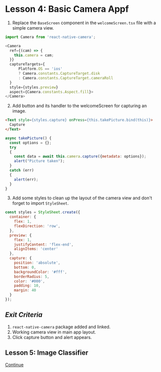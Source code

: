 # Lesson 4: Basic Camera Appf
1. Replace the `BaseScreen` component in the `welcomeScreen.tsx` file with a simple camera view.
```javascript
import Camera from 'react-native-camera';

<Camera
  ref={(cam) => {
    this.camera = cam;
  }}
  captureTargets={
      Platform.OS == 'ios' 
      ? Camera.constants.CaptureTarget.disk
      : Camera.constants.CaptureTarget.cameraRoll
  }
  style={styles.preview}
  aspect={Camera.constants.Aspect.fill}>
</Camera>
```

2. Add button and its handler to the welcomeScreen for capturing an image.
```html
<Text style={styles.capture} onPress={this.takePicture.bind(this)}>
  Capture
</Text>
```

```javascript
async takePicture() {
  const options = {};
  try
  {
    const data = await this.camera.capture({metadata: options});
    alert("Picture taken");
  }
  catch (err)
  {
    alert(err);
  }
}
```
3. Add some styles to clean up the layout of the camera view and don't forget to import `StyleSheet`.
```javascript
const styles = StyleSheet.create({
  container: {
    flex: 1,
    flexDirection: 'row',
  },
  preview: {
    flex: 1,
    justifyContent: 'flex-end',
    alignItems: 'center'
  },
  capture: {
    position: 'absolute',
    bottom: 0,
    backgroundColor: '#fff',
    borderRadius: 5,
    color: '#000',
    padding: 10,
    margin: 40
  }
});
```

## _Exit Criteria_
1. `react-native-camera` package added and linked.
2. Working camera view in main app layout.
3. Click capture button and alert appears.

## Lesson 5: Image Classifier
[Continue](./5.md)